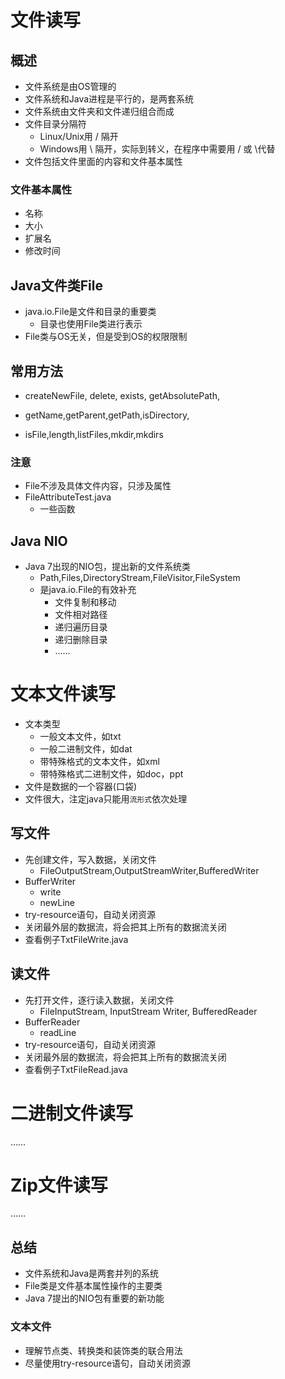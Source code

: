 # 文件读写

## 概述
- 文件系统是由OS管理的
- 文件系统和Java进程是平行的，是两套系统
- 文件系统由文件夹和文件递归组合而成
- 文件目录分隔符
	- Linux/Unix用 / 隔开
	- Windows用 \ 隔开，实际到转义，在程序中需要用 / 或 \\代替
- 文件包括文件里面的内容和文件基本属性

### 文件基本属性
- 名称
- 大小
- 扩展名
- 修改时间

## Java文件类File
- java.io.File是文件和目录的重要类
	 - 目录也使用File类进行表示
- File类与OS无关，但是受到OS的权限限制

## 常用方法
- createNewFile, delete, exists, getAbsolutePath,

- getName,getParent,getPath,isDirectory,

- isFile,length,listFiles,mkdir,mkdirs

### 注意
- File不涉及具体文件内容，只涉及属性
- FileAttributeTest.java
	- 一些函数

## Java NIO
- Java 7出现的NIO包，提出新的文件系统类
	- Path,Files,DirectoryStream,FileVisitor,FileSystem
	- 是java.io.File的有效补充
		- 文件复制和移动
		- 文件相对路径
		- 递归遍历目录
		- 递归删除目录
		- ……

# 文本文件读写
- 文本类型
	- 一般文本文件，如txt
	- 一般二进制文件，如dat
	- 带特殊格式的文本文件，如xml
	- 带特殊格式二进制文件，如doc，ppt
- 文件是数据的一个容器(口袋)
- 文件很大，注定java只能用`流形式`依次处理

## 写文件
- 先创建文件，写入数据，关闭文件
	- FileOutputStream,OutputStreamWriter,BufferedWriter
- BufferWriter
	- write
	- newLine
- try-resource语句，自动关闭资源
- 关闭最外层的数据流，将会把其上所有的数据流关闭
- 查看例子TxtFileWrite.java

## 读文件
- 先打开文件，逐行读入数据，关闭文件
	- FileInputStream, InputStream Writer, BufferedReader
- BufferReader
	- readLine
- try-resource语句，自动关闭资源
- 关闭最外层的数据流，将会把其上所有的数据流关闭
- 查看例子TxtFileRead.java
# 二进制文件读写
……
# Zip文件读写
……
## 总结
- 文件系统和Java是两套并列的系统
- File类是文件基本属性操作的主要类
- Java 7提出的NIO包有重要的新功能
### 文本文件
- 理解节点类、转换类和装饰类的联合用法
- 尽量使用try-resource语句，自动关闭资源






















































